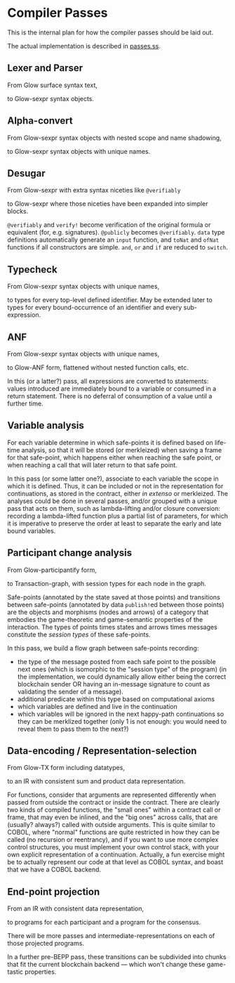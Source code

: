 # Compiler Passes

This is the internal plan for how the compiler passes should be laid out.

The actual implementation is described in [passes.ss](passes.ss).

## Lexer and Parser

From Glow surface syntax text,

to Glow-sexpr syntax objects.

## Alpha-convert

From Glow-sexpr syntax objects with nested scope and name shadowing,

to Glow-sexpr syntax objects with unique names.

## Desugar

From Glow-sexpr with extra syntax niceties like `@verifiably`

to Glow-sexpr where those niceties have been expanded into simpler blocks.

`@verifiably` and `verify!` become verification of the original formula
or equivalent (for, e.g. signatures). `@publicly` becomes `@verifiably`.
`data` type definitions automatically generate an `input` function,
and `toNat` and `ofNat` functions if all constructors are simple.
`and`, `or` and `if` are reduced to `switch`.

## Typecheck

From Glow-sexpr syntax objects with unique names,

to types for every top-level defined identifier.
May be extended later to types for every bound-occurrence of an
identifier and every sub-expression.

## ANF

From Glow-sexpr syntax objects with unique names,

to Glow-ANF form, flattened without nested function calls, etc.

In this (or a latter?) pass, all expressions are converted to statements:
values introduced are immediately bound to a variable or consumed in a return statement.
There is no deferral of consumption of a value until a further time.

## Variable analysis

For each variable determine in which safe-points it is defined based on life-time analysis,
so that it will be stored (or merkleized) when saving a frame for that safe-point,
which happens either when reaching the safe point, or when reaching
a call that will later return to that safe point.

In this pass (or some latter one?), associate to each variable the scope in which it is defined.
Thus, it can be included or not in the representation for continuations, as stored in the contract,
either *in extenso* or merkleized.
The analyses could be done in several passes, and/or grouped with a unique pass that acts on them,
such as lambda-lifting and/or closure conversion:
recording a lambda-lifted function plus a partial list of parameters,
for which it is imperative to preserve the order at least to separate the early and late bound variables.

## Participant change analysis

From Glow-participantify form,

to Transaction-graph, with session types for each node in the graph.

Safe-points (annotated by the state saved at those points)
and transitions between safe-points (annotated by data `publish!`ed between those points)
are the objects and morphisms (nodes and arrows)
of a category that embodies the game-theoretic and game-semantic properties of the interaction.
The types of points times states and arrows times messages constitute the *session types*
of these safe-points.

In this pass, we build a flow graph between safe-points recording:
 - the type of the message posted from each safe point to the possible next ones
   (which is isomorphic to the "session type" of the program)
   (in the implementation, we could dynamically allow either being the correct blockchain sender OR
   having an in-message signature to count as validating the sender of a message).
 - additional predicate within this type based on computational axioms
 - which variables are defined and live in the continuation
 - which variables will be ignored in the next happy-path continuations
   so they can be merklized together (only 1 is not enough: you would need to reveal them
   to pass them to the next?)

## Data-encoding / Representation-selection

From Glow-TX form including datatypes,

to an IR with consistent sum and product data representation.

For functions, consider that arguments are represented differently when passed from outside the contract
or inside the contract. There are clearly two kinds of compiled functions,
the "small ones" within a contract call or frame, that may even be inlined,
and the "big ones" across calls, that are (usually? always?) called with outside arguments.
This is quite similar to COBOL, where "normal" functions are quite restricted in how they can be called
(no recursion or reentrancy),
and if you want to use more complex control structures,
you must implement your own control stack,
with your own explicit representation of a continuation.
Actually, a fun exercise might be to actually represent our code at that level as COBOL syntax,
and boast that we have a COBOL backend.

## End-point projection

From an IR with consistent data representation,

to programs for each participant and a program for the
consensus.

There will be more passes and intermediate-representations on each of
those projected programs.

In a further pre-BEPP pass, these transitions can be subdivided into chunks
that fit the current blockchain backend — which won't change these game-tastic properties.

